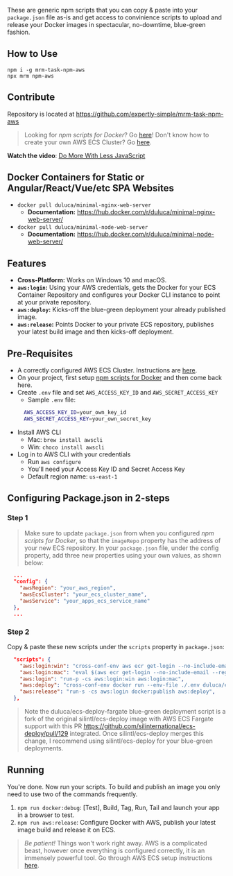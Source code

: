 These are generic npm scripts that you can copy & paste into your `package.json` file as-is and get access to convinience scripts to upload and release your Docker images in spectacular, no-downtime, blue-green fashion. 

## How to Use
```
npm i -g mrm-task-npm-aws
npx mrm npm-aws
```

## Contribute
Repository is located at https://github.com/expertly-simple/mrm-task-npm-aws

> Looking for _npm scripts for Docker_? Go [here](https://gist.github.com/duluca/d13e501e870215586271b0f9ce1781ce#file-npm-scripts-for-docker-md)!
> Don't know how to create your own AWS ECS Cluster? Go [here](https://gist.github.com/duluca/ebcf98923f733a1fdb6682f111b1a832#file-step-by-step-how-to-for-aws-ecs-md).

**Watch the video**: [Do More With Less JavaScript](https://youtu.be/Sd1aM8181kc?list=PLtevgo7IoQizTQdXtRKEXGguTQbL0F01_)

## Docker Containers for Static or Angular/React/Vue/etc SPA Websites
* `docker pull duluca/minimal-nginx-web-server`
  * **Documentation:** https://hub.docker.com/r/duluca/minimal-nginx-web-server/
* `docker pull duluca/minimal-node-web-server`
  * **Documentation:** https://hub.docker.com/r/duluca/minimal-node-web-server/

## Features
* **Cross-Platform:** Works on Windows 10 and macOS.
* **`aws:login`:** Using your AWS credentials, gets the Docker for your ECS Container Repository and configures your Docker CLI instance to point at your private repository.
* **`aws:deploy`:** Kicks-off the blue-green deployment your already published image.
* **`aws:release`:** Points Docker to your private ECS repository, publishes your latest build image and then kicks-off deployment.

## Pre-Requisites
* A correctly configured AWS ECS Cluster. Instructions are [here](https://gist.github.com/duluca/ebcf98923f733a1fdb6682f111b1a832#file-step-by-step-how-to-for-aws-ecs-md).
* On your project, first setup [npm scripts for Docker](https://gist.github.com/duluca/d13e501e870215586271b0f9ce1781ce#file-npm-scripts-for-docker-md) and then come back here.
* Create `.env` file and set `AWS_ACCESS_KEY_ID` and `AWS_SECRET_ACCESS_KEY`
  * Sample `.env` file:
  ```Bash
    AWS_ACCESS_KEY_ID=your_own_key_id
    AWS_SECRET_ACCESS_KEY=your_own_secret_key
  ```
* Install AWS CLI
  * Mac: `brew install awscli`
  * Win: `choco install awscli`
* Log in to AWS CLI with your credentials
  * Run `aws configure`
  * You'll need your Access Key ID and Secret Access Key
  * Default region name: `us-east-1`

## Configuring Package.json in 2-steps
### Step 1
> Make sure to update `package.json` from when you configured _npm scripts for Docker_, so that the `imageRepo` property has the address of your new ECS repository.
In your `package.json` file, under the config property, add three new properties using your own values, as shown below:
```json
  ...
  "config": {
    "awsRegion": "your_aws_region",
    "awsEcsCluster": "your_ecs_cluster_name",
    "awsService": "your_apps_ecs_service_name"
  },
  ...
```
### Step 2
Copy & paste these new scripts under the `scripts` property in `package.json`:
```json
  "scripts": {
    "aws:login:win": "cross-conf-env aws ecr get-login --no-include-email --region $npm_package_config_awsRegion > dockerLogin.cmd && call dockerLogin.cmd && del dockerLogin.cmd",
    "aws:login:mac": "eval $(aws ecr get-login --no-include-email --region $npm_package_config_awsRegion)",
    "aws:login": "run-p -cs aws:login:win aws:login:mac",
    "aws:deploy": "cross-conf-env docker run --env-file ./.env duluca/ecs-deploy-fargate -c $npm_package_config_awsEcsCluster -n $npm_package_config_awsService -i $npm_package_config_imageRepo:latest -r $npm_package_config_awsRegion --timeout 1000",
    "aws:release": "run-s -cs aws:login docker:publish aws:deploy",
  },
```
> Note the duluca/ecs-deploy-fargate blue-green deployment script is a fork of the original silintl/ecs-deploy image with AWS ECS Fargate support with this PR https://github.com/silinternational/ecs-deploy/pull/129 integrated. Once silintl/ecs-deploy merges this change, I recommend using silintl/ecs-deploy for your blue-green deployments.

## Running
You're done. Now run your scripts. To build and publish an image you only need to use two of the commands frequently.
1. `npm run docker:debug`: [Test], Build, Tag, Run, Tail and launch your app in a browser to test.
2. `npm run aws:release`: Configure Docker with AWS, publish your latest image build and release it on ECS.

> _Be patient!_ Things won't work right away. AWS is a complicated beast, however once everything is configured correctly, it is an immensely powerful tool. Go through AWS ECS setup instructions [here](https://gist.github.com/duluca/ebcf98923f733a1fdb6682f111b1a832#file-step-by-step-how-to-for-aws-ecs-md).
